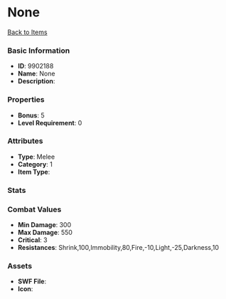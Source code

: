 # None



[Back to Items](../items.md)

### Basic Information

- **ID**: 9902188
- **Name**: None
- **Description**: 

### Properties

- **Bonus**: 5
- **Level Requirement**: 0

### Attributes

- **Type**: Melee
- **Category**: 1
- **Item Type**: 

### Stats


### Combat Values

- **Min Damage**: 300
- **Max Damage**: 550
- **Critical**: 3
- **Resistances**: Shrink,100,Immobility,80,Fire,-10,Light,-25,Darkness,10

### Assets

- **SWF File**: 
- **Icon**: 

